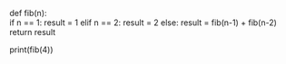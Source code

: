 def fib(n):              
    if n == 1:
        result = 1
    elif n == 2:
        result = 2
    else:
        result = fib(n-1) + fib(n-2)
    return result

print(fib(4))